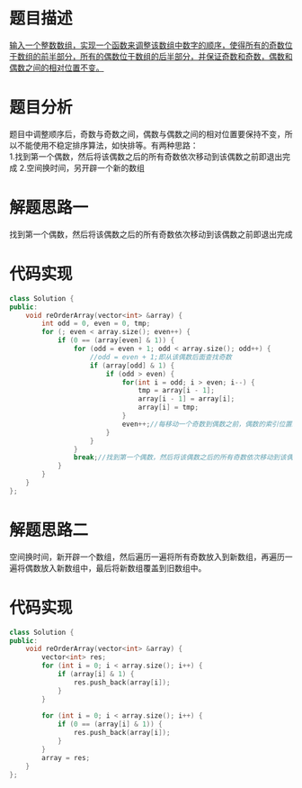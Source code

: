 题目描述
===
[输入一个整数数组，实现一个函数来调整该数组中数字的顺序，使得所有的奇数位于数组的前半部分，所有的偶数位于数组的后半部分，并保证奇数和奇数，偶数和偶数之间的相对位置不变。](https://www.nowcoder.com/practice/beb5aa231adc45b2a5dcc5b62c93f593?tpId=13&tqId=11166&tPage=1&rp=1&ru=/ta/coding-interviews&qru=/ta/coding-interviews/question-ranking)

题目分析
===
题目中调整顺序后，奇数与奇数之间，偶数与偶数之间的相对位置要保持不变，所以不能使用不稳定排序算法，如快排等。有两种思路：</br>
1.找到第一个偶数，然后将该偶数之后的所有奇数依次移动到该偶数之前即退出完成
2.空间换时间，另开辟一个新的数组

解题思路一
===
找到第一个偶数，然后将该偶数之后的所有奇数依次移动到该偶数之前即退出完成

代码实现
===
```cpp
class Solution {
public:
    void reOrderArray(vector<int> &array) {
        int odd = 0, even = 0, tmp;
        for (; even < array.size(); even++) {
            if (0 == (array[even] & 1)) {
                for (odd = even + 1; odd < array.size(); odd++) {
                    //odd = even + 1;即从该偶数后面查找奇数
                    if (array[odd] & 1) {
                        if (odd > even) {
                            for(int i = odd; i > even; i--) {
                                tmp = array[i - 1];
                                array[i - 1] = array[i];
                                array[i] = tmp;
                            }
                            even++;//每移动一个奇数到偶数之前，偶数的索引位置就变化了
                        }
                    }
                }
                break;//找到第一个偶数，然后将该偶数之后的所有奇数依次移动到该偶数之前即退出完成
            }
        }
    }
};
```
解题思路二
===
空间换时间，新开辟一个数组，然后遍历一遍将所有奇数放入到新数组，再遍历一遍将偶数放入新数组中，最后将新数组覆盖到旧数组中。

代码实现
===
```cpp
class Solution {
public:
    void reOrderArray(vector<int> &array) {
        vector<int> res;
        for (int i = 0; i < array.size(); i++) {
            if (array[i] & 1) {
                res.push_back(array[i]);
            }
        }
        
        for (int i = 0; i < array.size(); i++) {
            if (0 == (array[i] & 1)) {
                res.push_back(array[i]);
            }
        }
        array = res;
    }
};
```

